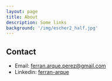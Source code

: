 ```yaml
---
layout: page
title: About
description: Some links
background: '/img/escher2_half.jpg'
---
```


## Contact

- Email: ferran.arque.perez@gmail.com
- Linkedin: [ferran-arque](https://www.linkedin.com/in/ferran-arque/)
